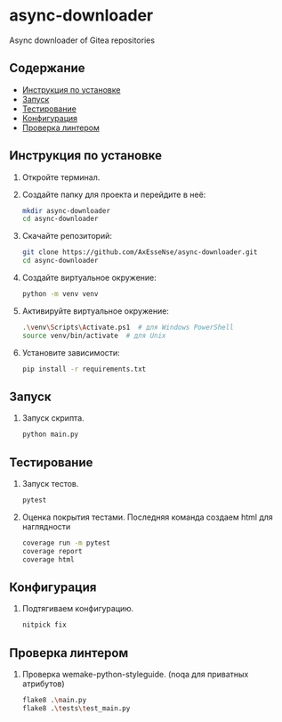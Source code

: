 # async-downloader
Async downloader of Gitea repositories

## Содержание
- [Инструкция по установке](#инструкция-по-установке)
- [Запуск](#запуск)
- [Тестирование](#тестирование)
- [Конфигурация](#конфигурация)
- [Проверка линтером](#проверка-линтером)

## Инструкция по установке

1. Откройте терминал.
2. Создайте папку для проекта и перейдите в неё:

    ```sh
    mkdir async-downloader
    cd async-downloader
    ```

3. Скачайте репозиторий:

    ```sh
    git clone https://github.com/AxEsseNse/async-downloader.git
    cd async-downloader
    ```

4. Создайте виртуальное окружение:

    ```sh
    python -m venv venv
    ```

5. Активируйте виртуальное окружение:

    ```sh
    .\venv\Scripts\Activate.ps1  # для Windows PowerShell
    source venv/bin/activate  # для Unix
    ```

6. Установите зависимости:

    ```sh
    pip install -r requirements.txt
    ```

## Запуск

1. Запуск скрипта.

    ```sh
    python main.py
    ```

## Тестирование

1. Запуск тестов.

    ```sh
    pytest
    ```

2. Оценка покрытия тестами. Последняя команда создаем html для наглядности

    ```sh
    coverage run -m pytest
    coverage report
    coverage html
    ```

## Конфигурация

1. Подтягиваем конфигурацию.

    ```sh
    nitpick fix
    ```

## Проверка линтером

1. Проверка wemake-python-styleguide. (noqa для приватных атрибутов)

    ```sh
    flake8 .\main.py
    flake8 .\tests\test_main.py
    ```

